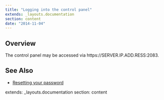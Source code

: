 ```yaml
---
title: "Logging into the control panel"
extends: _layouts.documentation
section: content
date: "2014-11-04"
---
```


<h2>Overview</h2> The control panel may be accessed via https://SERVER.IP.ADD.RESS:2083.

<h2>See Also</h2> <ul> <li><a title="Resetting your password" href="/docs/control-panel/resetting-your-password/">Resetting your password</a></li> </ul>
extends: _layouts.documentation
section: content

